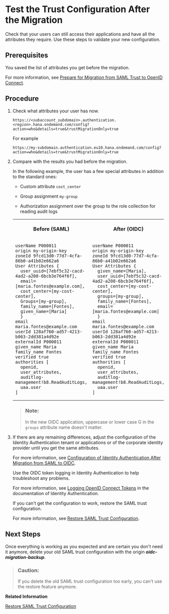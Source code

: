 <!-- loioedc7c42084d64861beeeba9c30a7525d -->

# Test the Trust Configuration After the Migration

Check that your users can still access their applications and have all the attributes they require. Use these steps to validate your new configuration.



<a name="loioedc7c42084d64861beeeba9c30a7525d__prereq_ujt_dhn_hxb"/>

## Prerequisites

You saved the list of attributes you get before the migration.

For more information, see [Prepare for Migration from SAML Trust to OpenID Connect](prepare-for-migration-from-saml-trust-to-openid-connect-269f60d.md).



<a name="loioedc7c42084d64861beeeba9c30a7525d__steps_qdc_fhn_hxb"/>

## Procedure

1.  Check what attributes your user has now.

    <code>https://<i class="varname">&lt;subaccount_subdomain&gt;</i>.authentication.<i class="varname">&lt;region&gt;</i>.hana.ondemand.com/config?action=who&amp;details=true&amp;trustMigrationOnly=true</code>

    For example

    `https://my-subdomain.authentication.eu10.hana.ondemand.com/config?action=who&details=true&trustMigrationOnly=true`

2.  Compare with the results you had before the migration.

    In the following example, the user has a few special attributes in addition to the standard ones:

    -   Custom attribute `cost_center`

    -   Group assignment `my-group`

    -   Authorization assignment over the group to the role collection for reading audit logs



    <table>
    <tr>
    <th valign="top">

    Before \(SAML\)


    
    </th>
    <th valign="top">

    After \(OIDC\)


    
    </th>
    </tr>
    <tr>
    <td valign="top">
    
    ```
    userName P000011
    origin my-origin-key
    zoneId 9fcd13d0-77d7-4cfa-86b0-a41b02e662a6
    User Attributes {
      user_uuid=[7ebf5c32-cacd-4ad2-a208-6bcb3e764f6f], 
      email=[maria.fontes@example.com], 
      cost_center=[my-cost-center], 
      Groups=[my-group],
      family_name=[Fontes], 
      given_name=[Maria]
      }
    email maria.fontes@example.com
    userId 128af760-ad57-4213-b063-2dd381a4d92e
    externalId P000011
    given_name Maria
    family_name Fontes
    verified true 
    authorities [
      openid, 
      user_attributes, 
      auditlog-management!b8.ReadAuditLogs, 
      uaa.user
    ]
    ```


    
    </td>
    <td valign="top">
    
    ```
    userName P000011
    origin my-origin-key
    zoneId 9fcd13d0-77d7-4cfa-86b0-a41b02e662a6
    User Attributes {
      given_name=[Maria], 
      user_uuid=[7ebf5c32-cacd-4ad2-a208-6bcb3e764f6f], 
      cost_center=[my-cost-center], 
      groups=[my-group], 
      family_name=[Fontes], 
      email=[maria.fontes@example.com]
      }
    email maria.fontes@example.com
    userId 128af760-ad57-4213-b063-2dd381a4d92e
    externalId P000011
    given_name Maria
    family_name Fontes
    verified true
    authorities [
      openid, 
      user_attributes, 
      auditlog-management!b8.ReadAuditLogs, 
      uaa.user
    ]
    ```


    
    </td>
    </tr>
    </table>
    
    > ### Note:  
    > In the new OIDC application, uppercase or lower case G in the `groups` attribute name doesn't matter.

3.  If there are any remaining differences, adjust the configuration of the Identity Authentication tenant or applications or of the corporate identity provider until you get the same attributes.

    For more information, see [Configuration of Identity Authentication After Migration from SAML to OIDC](configuration-of-identity-authentication-after-migration-from-saml-to-oidc-1fa7273.md).

    Use the OIDC token logging in Identity Authentication to help troubleshoot any problems.

    For more information, see [Logging OpenID Connect Tokens](https://help.sap.com/docs/IDENTITY_AUTHENTICATION/6d6d63354d1242d185ab4830fc04feb1/b6c42b53518b46de8b4dffd8c4c52ed7.html) in the documentation of Identity Authentication.

    If you can't get the configuration to work, restore the SAML trust configuration.

    For more information, see [Restore SAML Trust Configuration](restore-saml-trust-configuration-21d86cf.md).




<a name="loioedc7c42084d64861beeeba9c30a7525d__postreq_dqr_5zj_3xb"/>

## Next Steps

Once everything is working as you expected and are certain you don't need it anymore, delete your old SAML trust configuration with the origin ***oidc-migration-backup***.

> ### Caution:  
> If you delete the old SAML trust configuration too early, you can't use the restore feature anymore.

**Related Information**  


[Restore SAML Trust Configuration](restore-saml-trust-configuration-21d86cf.md "You replaced a SAML trust configuration to your custom identity provider with an OpenID Connect (OIDC) trust configuration to Identity Authentication, and the authentication of application users in the subaccount isn't working as you expected. Restore your SAML configuration to get your applications working again.")

